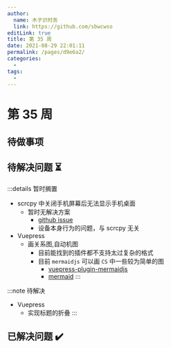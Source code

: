 ```yaml
---
author: 
  name: 木子识时务
  link: https://github.com/sbwcwso
editLink: true
title: 第 35 周
date: 2021-08-29 22:01:11
permalink: /pages/d9e6a2/
categories: 
  - 
tags: 
  - 
---
```


# 第 35 周

## 待做事项

## 待解决问题  ⏳

:::details 暂时搁置
* scrcpy 中关闭手机屏幕后无法显示手机桌面
  * 暂时无解决方案
    * [github issue](https://github.com/Genymobile/scrcpy/issues/1557)
    * 设备本身行为的问题，与 scrcpy 无关
* Vuepress
  * 画关系图,自动机图
    * 目前能找到的插件都不支持太过复杂的格式
    * 目前 `mermaidjs` 可以画 `CS` 中一些较为简单的图
      * [vuepress-plugin-mermaidjs](https://github.com/eFrane/vuepress-plugin-mermaidjs)
      * [mermaid](https://mermaid-js.github.io/mermaid)
:::

:::note 待解决
* Vuepress
  * 实现标题的折叠
:::

## 已解决问题  ✔️
